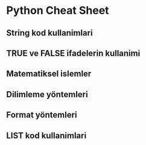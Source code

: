 # Python Cheat Sheet

## String kod kullanimlari
## TRUE ve FALSE ifadelerin kullanimi
## Matematiksel islemler
## Dilimleme yöntemleri
## Format yöntemleri
## LIST kod kullanimlari

